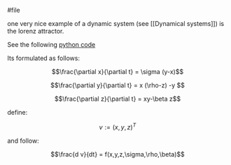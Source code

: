 
#file 

one very nice example of a dynamic system (see [[Dynamical systems]]) is the lorenz attractor.

See the following [python code](C:\one\OneDrive\Bildung\dev\python\lorenzattractor.ipynb)

Its formulated as follows:


  

$$\frac{\partial x}{\partial t} = \sigma (y-x)$$

$$\frac{\partial y}{\partial t} = x (\rho-z) -y $$

$$\frac{\partial z}{\partial t} = xy-\beta z$$

  

define:

$$v := (x,y,z)^T$$

  

and follow:

$$\frac{d v}{dt} = f(x,y,z,\sigma,\rho,\beta)$$

  
